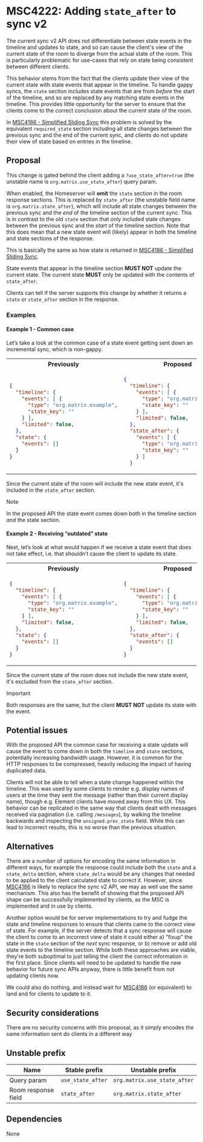# MSC4222: Adding `state_after` to sync v2

The current sync v2 API does not differentiate between state events in the timeline and updates to state, and so can
cause the client's view of the current state of the room to diverge from the actual state of the room. This is
particularly problematic for use-cases that rely on state being consistent between different clients.

This behavior stems from the fact that the clients update their view of the current state with state events that appear
in the timeline. To handle gappy syncs, the `state` section includes state events that are from *before* the start of
the timeline, and so are replaced by any matching state events in the timeline. This provides little opportunity for the
server to ensure that the clients come to the correct conclusion about the current state of the room.

In [MSC4186 - Simplified Sliding Sync](https://github.com/matrix-org/matrix-spec-proposals/pull/4186) this problem is
solved by the equivalent `required_state` section including all state changes between the previous sync and the end of
the current sync, and clients do not update their view of state based on entries in the timeline.


## Proposal

This change is gated behind the client adding a `?use_state_after=true` (the unstable name is
`org.matrix.use_state_after`) query param.

When enabled, the Homeserver will **omit** the `state` section in the room response sections. This is replaced by
`state_after` (the unstable field name is `org.matrix.state_after`), which will include all state changes between the
previous sync and the *end* of the timeline section of the current sync. This is in contrast to the old `state` section
that only included state changes between the previous sync and the *start* of the timeline section. Note that this does
mean that a new state event will (likely) appear in both the timeline and state sections of the response.

This is basically the same as how state is returned in [MSC4186 - Simplified Sliding
Sync](https://github.com/matrix-org/matrix-spec-proposals/pull/4186).

State events that appear in the timeline section **MUST NOT** update the current state. The current state **MUST** only be
updated with the contents of `state_after`.

Clients can tell if the server supports this change by whether it returns a `state` or `state_after` section in the
response.

### Examples

#### Example 1 \- Common case

Let’s take a look at the common case of a state event getting sent down an incremental sync, which is non-gappy.

<table>
<tr><th>Previously</th><th>Proposed</th></tr>
<tr>
<td>

```json
{
  "timeline": {
    "events": [ {
      "type": "org.matrix.example",
      "state_key": ""
    } ],
    "limited": false,
  },
  "state": {
    "events": []
  }
}
```

</td>
<td>

```json
{
  "timeline": {
    "events": [ {
      "type": "org.matrix.example",
      "state_key": ""
    } ],
    "limited": false,
  },
  "state_after": {
    "events": [ {
      "type": "org.matrix.example",
      "state_key": ""
    } ]
  }
```

</td>
</tr>
</table>

Since the current state of the room will include the new state event, it's included in the `state_after` section.

> [!NOTE]
> In the proposed API the state event comes down both in the timeline section *and* the state section.


#### Example 2 - Receiving “outdated” state

Next, let’s look at what would happen if we receive a state event that does not take effect, i.e. that shouldn’t cause the client to update its state.

<table>
<tr><th>Previously</th><th>Proposed</th></tr>
<tr>
<td>

```json
{
  "timeline": {
    "events": [ {
      "type": "org.matrix.example",
      "state_key": ""
    } ],
    "limited": false,
  },
  "state": {
    "events": []
  }
}
```

</td>
<td>

```json
{
  "timeline": {
    "events": [ {
      "type": "org.matrix.example",
      "state_key": ""
    } ],
    "limited": false,
  },
  "state_after": {
    "events": []
  }
}
```

</td>
</tr>
</table>

Since the current state of the room does not include the new state event, it's excluded from the `state_after` section.

> [!IMPORTANT]
> Both responses are the same, but the client **MUST NOT** update its state with the event.


## Potential issues

With the proposed API the common case for receiving a state update will cause the event to come down in both the
`timeline` and `state` sections, potentially increasing bandwidth usage. However, it is common for the HTTP responses to
be compressed, heavily reducing the impact of having duplicated data.

Clients will not be able to tell when a state change happened within the timeline. This was used by some clients to
render e.g. display names of users at the time they sent the message (rather than their current display name), though
e.g. Element clients have moved away from this UX. This behavior can be replicated in the same way that clients dealt
with messages received via pagination (i.e. calling `/messages`), by walking the timeline backwards and inspecting the
`unsigned.prev_state` field. While this can lead to incorrect results, this is no worse than the previous situation.


## Alternatives

There are a number of options for encoding the same information in different ways, for example the response could
include both the `state` and a `state_delta` section, where `state_delta` would be any changes that needed to be applied
to the client calculated state to correct it. However, since
[MSC4186](https://github.com/matrix-org/matrix-spec-proposals/pull/4186) is likely to replace the sync v2 API, we may as
well use the same mechanism. This also has the benefit of showing that the proposed API shape can be successfully
implemented by clients, as the MSC is implemented and in use by clients.

Another option would be for server implementations to try and fudge the state and timeline responses to ensure that
clients came to the correct view of state. For example, if the server detects that a sync response will cause the client
to come to an incorrect view of state it could either a) "fixup" the state in the `state` section of the *next* sync
response, or b) remove or add old state events to the timeline section. While both these approaches are viable, they're
both suboptimal to just telling the client the correct information in the first place. Since clients will need to be
updated to handle the new behavior for future sync APIs anyway, there is little benefit from not updating clients now.

We could also do nothing, and instead wait for [MSC4186](https://github.com/matrix-org/matrix-spec-proposals/pull/4186)
(or equivalent) to land and for clients to update to it.


## Security considerations

There are no security concerns with this proposal, as it simply encodes the same information sent do clients in a
different way

## Unstable prefix

| Name | Stable prefix | Unstable prefix |
| - | - | - |
| Query param | `use_state_after` | `org.matrix.use_state_after` |
| Room response field | `state_after` | `org.matrix.state_after` |

## Dependencies

None
